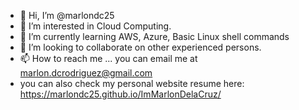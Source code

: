 - 👋 Hi, I’m @marlondc25
- 👀 I’m interested in Cloud Computing.
- 🌱 I’m currently learning AWS, Azure, Basic Linux shell commands
- 💞️ I’m looking to collaborate on other experienced persons.
- 📫 How to reach me ... you can email me at marlon.dcrodriguez@gmail.com
- you can also check my personal website resume here: https://marlondc25.github.io/ImMarlonDelaCruz/
<!---
marlondc25/marlondc25 is a ✨ special ✨ repository because its `README.md` (this file) appears on your GitHub profile.
You can click the Preview link to take a look at your changes.
--->
